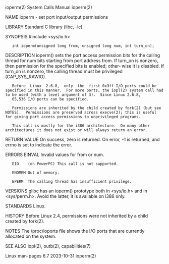 ioperm(2)                                                                                   System Calls Manual                                                                                   ioperm(2)

NAME
       ioperm - set port input/output permissions

LIBRARY
       Standard C library (libc, -lc)

SYNOPSIS
       #include <sys/io.h>

       int ioperm(unsigned long from, unsigned long num, int turn_on);

DESCRIPTION
       ioperm() sets the port access permission bits for the calling thread for num bits starting from port address from.  If turn_on is nonzero, then permission for the specified bits is enabled; other‐
       wise it is disabled.  If turn_on is nonzero, the calling thread must be privileged (CAP_SYS_RAWIO).

       Before  Linux  2.6.8,  only  the  first 0x3ff I/O ports could be specified in this manner.  For more ports, the iopl(2) system call had to be used (with a level argument of 3).  Since Linux 2.6.8,
       65,536 I/O ports can be specified.

       Permissions are inherited by the child created by fork(2) (but see NOTES).  Permissions are preserved across execve(2); this is useful for giving port access permissions to unprivileged programs.

       This call is mostly for the i386 architecture.  On many other architectures it does not exist or will always return an error.

RETURN VALUE
       On success, zero is returned.  On error, -1 is returned, and errno is set to indicate the error.

ERRORS
       EINVAL Invalid values for from or num.

       EIO    (on PowerPC) This call is not supported.

       ENOMEM Out of memory.

       EPERM  The calling thread has insufficient privilege.

VERSIONS
       glibc has an ioperm() prototype both in <sys/io.h> and in <sys/perm.h>.  Avoid the latter, it is available on i386 only.

STANDARDS
       Linux.

HISTORY
       Before Linux 2.4, permissions were not inherited by a child created by fork(2).

NOTES
       The /proc/ioports file shows the I/O ports that are currently allocated on the system.

SEE ALSO
       iopl(2), outb(2), capabilities(7)

Linux man-pages 6.7                                                                              2023-10-31                                                                                       ioperm(2)
